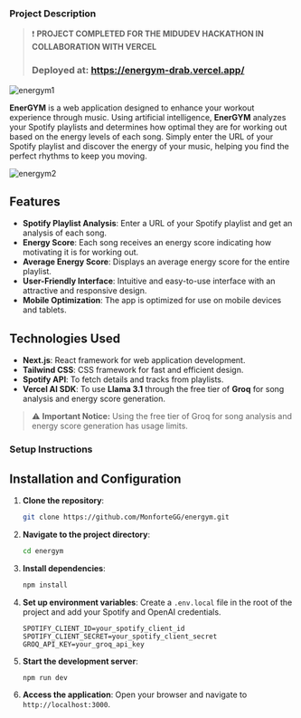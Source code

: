 ### Project Description
> :exclamation: **PROJECT COMPLETED FOR THE MIDUDEV HACKATHON IN COLLABORATION WITH VERCEL**
> ### Deployed at: https://energym-drab.vercel.app/



![energym1](https://github.com/user-attachments/assets/fe7071fb-d210-449e-ab8d-b582b0bd49d6)

**EnerGYM** is a web application designed to enhance your workout experience through music. Using artificial intelligence, **EnerGYM** analyzes your Spotify playlists and determines how optimal they are for working out based on the energy levels of each song. Simply enter the URL of your Spotify playlist and discover the energy of your music, helping you find the perfect rhythms to keep you moving.

![energym2](https://github.com/user-attachments/assets/d98c5bce-a0fa-4571-84fe-8638a5969c01)

## Features

- **Spotify Playlist Analysis**: Enter a URL of your Spotify playlist and get an analysis of each song.
- **Energy Score**: Each song receives an energy score indicating how motivating it is for working out.
- **Average Energy Score**: Displays an average energy score for the entire playlist.
- **User-Friendly Interface**: Intuitive and easy-to-use interface with an attractive and responsive design.
- **Mobile Optimization**: The app is optimized for use on mobile devices and tablets.

## Technologies Used

- **Next.js**: React framework for web application development.
- **Tailwind CSS**: CSS framework for fast and efficient design.
- **Spotify API**: To fetch details and tracks from playlists.
- **Vercel AI SDK**: To use **Llama 3.1** through the free tier of **Groq** for song analysis and energy score generation.

> :warning: **Important Notice:** Using the free tier of Groq for song analysis and energy score generation has usage limits.


### Setup Instructions

## Installation and Configuration

1. **Clone the repository**:
    ```bash
    git clone https://github.com/MonforteGG/energym.git
    ```
2. **Navigate to the project directory**:
    ```bash
    cd energym
    ```
3. **Install dependencies**:
    ```bash
    npm install
    ```
4. **Set up environment variables**: Create a `.env.local` file in the root of the project and add your Spotify and OpenAI credentials.
    ```env
    SPOTIFY_CLIENT_ID=your_spotify_client_id
    SPOTIFY_CLIENT_SECRET=your_spotify_client_secret
    GROQ_API_KEY=your_groq_api_key
    ```
5. **Start the development server**:
    ```bash
    npm run dev
    ```
6. **Access the application**: Open your browser and navigate to `http://localhost:3000`.
